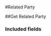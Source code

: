 ﻿#Related Party

##Get Related Party

<!-- GetRelatedParty.Routes -->

<!-- GetRelatedParty.Parameters -->

<!-- GetRelatedParty.Returns -->

### Included fields
```

```

